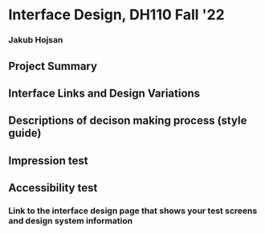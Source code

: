 # Interface Design, DH110 Fall '22
### Jakub Hojsan

## Project Summary

## Interface Links and Design Variations

## Descriptions of decison making process (style guide)

## Impression test

## Accessibility test

### Link to the interface design page that shows your test screens and design system information

